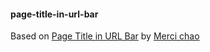 #### page-title-in-url-bar

Based on [Page Title in URL Bar](https://addons.mozilla.org/firefox/addon/page-title/) by [Merci chao](https://addons.mozilla.org/firefox/user/mercichao/)

